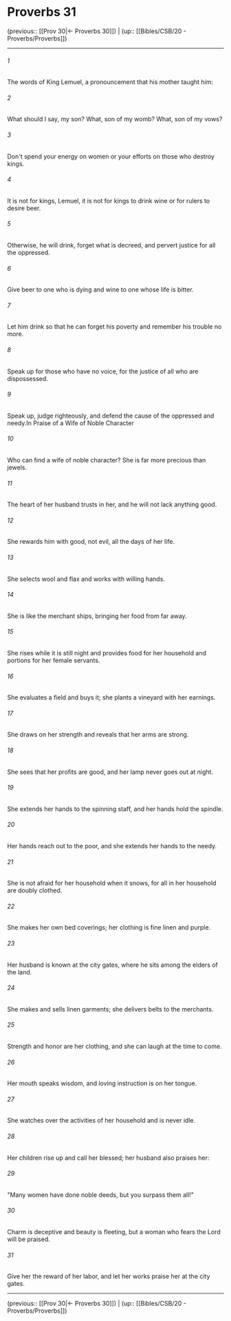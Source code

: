 # Proverbs 31

(previous:: [[Prov 30|← Proverbs 30]]) | (up:: [[Bibles/CSB/20 - Proverbs/Proverbs]])

***


###### 1 
The words of King Lemuel, a pronouncement that his mother taught him: 

###### 2 
What should I say, my son? What, son of my womb? What, son of my vows? 

###### 3 
Don't spend your energy on women or your efforts on those who destroy kings. 

###### 4 
It is not for kings, Lemuel, it is not for kings to drink wine or for rulers to desire beer. 

###### 5 
Otherwise, he will drink, forget what is decreed, and pervert justice for all the oppressed. 

###### 6 
Give beer to one who is dying and wine to one whose life is bitter. 

###### 7 
Let him drink so that he can forget his poverty and remember his trouble no more. 

###### 8 
Speak up for those who have no voice, for the justice of all who are dispossessed. 

###### 9 
Speak up, judge righteously, and defend the cause of the oppressed and needy.In Praise of a Wife of Noble Character 

###### 10 
Who can find a wife of noble character? She is far more precious than jewels. 

###### 11 
The heart of her husband trusts in her, and he will not lack anything good. 

###### 12 
She rewards him with good, not evil, all the days of her life. 

###### 13 
She selects wool and flax and works with willing hands. 

###### 14 
She is like the merchant ships, bringing her food from far away. 

###### 15 
She rises while it is still night and provides food for her household and portions for her female servants. 

###### 16 
She evaluates a field and buys it; she plants a vineyard with her earnings. 

###### 17 
She draws on her strength and reveals that her arms are strong. 

###### 18 
She sees that her profits are good, and her lamp never goes out at night. 

###### 19 
She extends her hands to the spinning staff, and her hands hold the spindle. 

###### 20 
Her hands reach out to the poor, and she extends her hands to the needy. 

###### 21 
She is not afraid for her household when it snows, for all in her household are doubly clothed. 

###### 22 
She makes her own bed coverings; her clothing is fine linen and purple. 

###### 23 
Her husband is known at the city gates, where he sits among the elders of the land. 

###### 24 
She makes and sells linen garments; she delivers belts to the merchants. 

###### 25 
Strength and honor are her clothing, and she can laugh at the time to come. 

###### 26 
Her mouth speaks wisdom, and loving instruction is on her tongue. 

###### 27 
She watches over the activities of her household and is never idle. 

###### 28 
Her children rise up and call her blessed; her husband also praises her: 

###### 29 
"Many women have done noble deeds, but you surpass them all!" 

###### 30 
Charm is deceptive and beauty is fleeting, but a woman who fears the Lord will be praised. 

###### 31 
Give her the reward of her labor, and let her works praise her at the city gates.

***

(previous:: [[Prov 30|← Proverbs 30]]) | (up:: [[Bibles/CSB/20 - Proverbs/Proverbs]])
